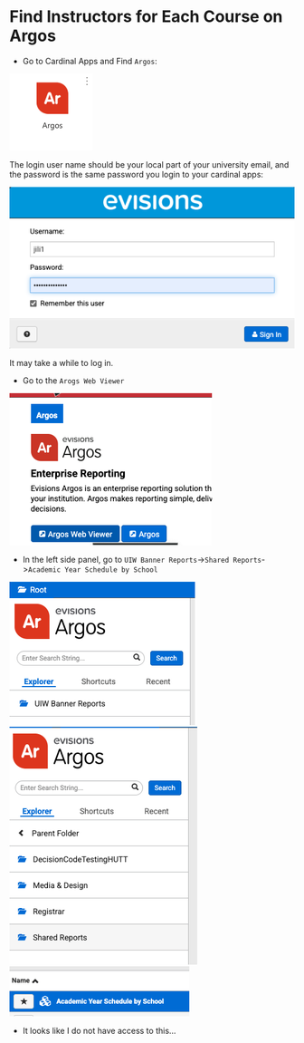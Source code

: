 # Find Instructors for Each Course on Argos

* Go to Cardinal Apps and Find ```Argos```:

<img src="../assets/Argos.png">

The login user name should be your local part of your university email, and the password is the same password you login to your cardinal apps:

<img src="../assets/ArgosLogin.png">

It may take a while to log in.

* Go to the ```Arogs Web Viewer```

<img src="../assets/ArogsWebViewer.png">

* In the left side panel, go to ```UIW Banner Reports```->```Shared Reports```->```Academic Year Schedule by School```

<img src="../assets/ArogsUIWBannerReports.png">

<img src="../assets/ArgosSharedReports.png">

<img src="../assets/ArgosAcademicYearScheduleBySchool.png">

* It looks like I do not have access to this...
